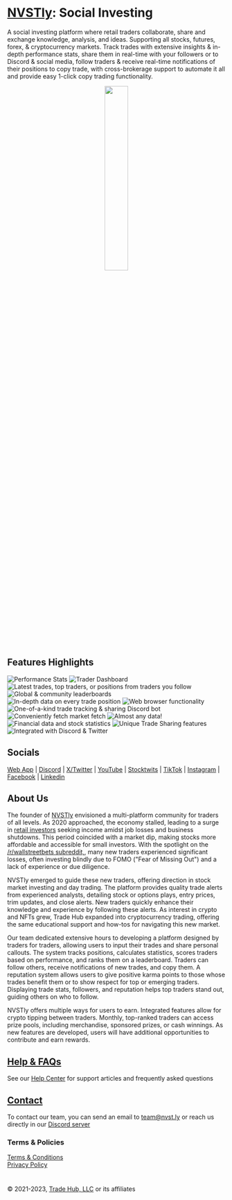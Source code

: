 # [NVSTly](https://nvstly.com): Social Investing

A social investing platform where retail traders collaborate, share and exchange knowledge, analysis, and ideas. Supporting all stocks, futures, forex, & cryptocurrency markets. Track trades with extensive insights & in-depth performance stats, share them in real-time with your followers or to Discord & social media, follow traders & receive real-time notifications of their positions to copy trade, with cross-brokerage support to automate it all and provide easy 1-click copy trading functionality.

<p align="center" width="100%">
    <img width="33%" src="https://cdn.nvstly.com/static/logo.svg?format=png">
</p>


## Features Highlights

![Performance Stats](https://i.imgur.com/B3qcWv7.png)
![Trader Dashboard](https://i.imgur.com/RO3rfUH.png)
![Latest trades, top traders, or positions from traders you follow](https://i.imgur.com/JjVIXUL.png)
![Global & community leaderboards](https://i.imgur.com/MGU3wwE.png)
![In-depth data on every trade position](https://i.imgur.com/HnFTMs9.png)
![Web browser functionality](https://i.imgur.com/P5gtJTs.png)
![One-of-a-kind trade tracking & sharing Discord bot](https://i.imgur.com/kBmr2fI.png)
![Conveniently fetch market fetch](https://i.imgur.com/dYIudVA.png)
![Almost any data!](https://i.imgur.com/VwjOvSr.png)
![Financial data and stock statistics](https://i.imgur.com/wW314MR.png)
![Unique Trade Sharing features](https://i.imgur.com/GUG3FXE.png)
![Integrated with Discord & Twitter](https://i.imgur.com/2Lqzayu.png)

## Socials

[Web App](https://nvstly.com) | [Discord](https://nvstly.com/discord) | [X/Twitter](https://nvstly.com/go/x) | [YouTube](https://nvstly.com/go/youtube) | [Stocktwits](https://nvstly.com/go/stocktwits) | [TikTok](https://nvstly.com/go/tiktok) | [Instagram](https://nvstly.com/go/instagram) | [Facebook](https://nvstly.com/go/facebook) | [Linkedin](https://nvstly.com/go/linkedin)  

## About Us

The founder of [NVSTly](https://nvstly.com) envisioned a multi-platform community for traders of all levels. As 2020 approached, the economy stalled, leading to a surge in [retail investors](https://www.investopedia.com/terms/r/retailinvestor.asp) seeking income amidst job losses and business shutdowns. This period coincided with a market dip, making stocks more affordable and accessible for small investors. With the spotlight on the [/r/wallstreetbets subreddit,](https://theprint.in/theprint-essential/the-gamestop-story-how-a-group-of-investors-on-reddit-gave-wall-street-a-wild-week/595181/), many new traders experienced significant losses, often investing blindly due to FOMO ("Fear of Missing Out") and a lack of experience or due diligence.

NVSTly emerged to guide these new traders, offering direction in stock market investing and day trading. The platform provides quality trade alerts from experienced analysts, detailing stock or options plays, entry prices, trim updates, and close alerts. New traders quickly enhance their knowledge and experience by following these alerts. As interest in crypto and NFTs grew, Trade Hub expanded into cryptocurrency trading, offering the same educational support and how-tos for navigating this new market.

Our team dedicated extensive hours to developing a platform designed by traders for traders, allowing users to input their trades and share personal callouts. The system tracks positions, calculates statistics, scores traders based on performance, and ranks them on a leaderboard. Traders can follow others, receive notifications of new trades, and copy them. A reputation system allows users to give positive karma points to those whose trades benefit them or to show respect for top or emerging traders. Displaying trade stats, followers, and reputation helps top traders stand out, guiding others on who to follow.

NVSTly offers multiple ways for users to earn. Integrated features allow for crypto tipping between traders. Monthly, top-ranked traders can access prize pools, including merchandise, sponsored prizes, or cash winnings. As new features are developed, users will have additional opportunities to contribute and earn rewards.

## [Help & FAQs](https://help.nvstly.com)
See our [Help Center](https://help.nvstly.com) for support articles and frequently asked questions

## [Contact](https://nvstly.com/contact)
To contact our team, you can send an email to team@nvst.ly or reach us directly in our [Discord server](https://nvstly.com/discord)


### Terms & Policies

[Terms & Conditions](https://nvstly.com/terms)   
[Privacy Policy](https://nvstly.com/privacy)

#
© 2021-2023, [Trade Hub, LLC](https://tradehub.llc) or its affiliates
